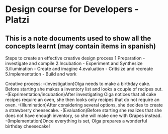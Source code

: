 # Design course for Developers - Platzi

## This is a note documents used to show all the concepts learnt (may contain items in spanish)

Steps to create an effective creative design process
1.Preparation - investigate and compile
2.Incubation - Experiment and Synthesize
3.illumination - Create and imagine
4.evaluation - Critisize and recreate
5.Implementation - Build and work

Creative process:
-(investigation)Olga needs to make a birthday cake. Before starting she makes a inventory list and looks a couple of recipes out.
-(Exprimentation/incubation)After investigating Olga notices that all cake recipes require an oven, she then looks only recipes that do not require an oven.
-(Illumination)After considering several options, she decides to create a strawberry cheesecake.
-(Evaluation)Before starting she realizes that she does not have enough inventory, so she will make one with Grapes instead.
-(Implementation)Once everything is set, Olga prepares a wonderful birthday cheesecake!
